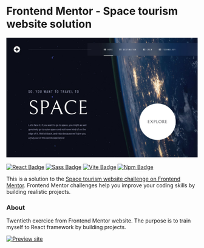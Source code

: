 # Frontend Mentor - Space tourism website solution

![Space tourism website challenge on Frontend Mentor](starter-code/design/space-tourism-design.jpg)

[![React Badge](https://img.shields.io/badge/React-61DAFB?style=flat-square&logo=react&logoColor=black)](https://react.dev/)
[![Sass Badge](https://img.shields.io/badge/Sass-CC6699?style=flat-square&logo=sass&logoColor=white)](https://sass-lang.com/)
[![Vite Badge](https://img.shields.io/badge/Vite-646CFF?style=flat-square&logo=vite&logoColor=white)](https://vitejs.dev/)
[![Npm Badge](https://img.shields.io/badge/npm-CB3837?style=flat-square&logo=npm&logoColor=white)](https://www.npmjs.com/)

This is a solution to the [Space tourism website challenge on Frontend Mentor](https://www.frontendmentor.io/challenges/space-tourism-multipage-website-gRWj1URZ3). Frontend Mentor challenges help you improve your coding skills by building realistic projects.

### About

Twentieth exercice from Frontend Mentor website. The purpose is to train myself to React framework by building projects.

[![Preview site](https://img.shields.io/badge/Site%20web--e1e3f0?style=for-the-badge&logo=InternetExplorer&logoColor=white)](https://florianjourde.github.io/Frontend-Mentor-20-Space-tourism-multi-page-website/)
